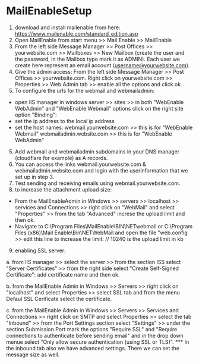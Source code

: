 # MailEnableSetup
1. download and install mailenable from here: https://www.mailenable.com/standard_edition.asp
2. Open MailEnable from start menu >> Mail Enable >> MailEnable
3. From the left side Message Manager >> Post Offices >> yourwebsite.com >> Mailboxes >> New Mailbox (create the user and the password, in the Mailbox type mark it as ADMIN). Each user we create here represent an email account (username@yourwebsite.com).
4. Give the admin access:
From the left side Message Manager >> Post Offices >> yourwebsite.com. Right click on yourwebsite.com >> Properties >> Web Admin tab >> enable all the options and click ok.
4. To configure the urls for the webmail and webmailadmin:
- open IIS manager in windows server >> sites >> in both "WebEnable WebAdmin" and "WebEnable Webmail" options click on the right site option "Binding":
- set the ip address to the local ip address
- set the host names:
webmail.yourwebsite.com >> this is for "WebEnable Webmail"
webmailadmin.website.com >> this is for "WebEnable WebAdmin"
5. Add webmail and webmailadmin subdomains in your DNS manager (cloudflare for example) as A records.
6. You can access the links webmail.yourwebsite.com & webmailadmin.website.com and login with the userinformation that we set up in step 3.
7. Test sending and receiving emails using webmail.yourwebsite.com.
8. to increase the attachment upload size:
  - From the MailEnableAdmin in Windows >> servers >> localhost >> services and Connections >> right click on "WebMail" and select "Properties" >> from the tab "Advanced" increse the upload limit and then ok.
  - Navigate to C:\Program Files\MailEnable\BIN\NETwebmail or C:\Program Files (x86)\Mail Enable\Bin\NETWebMail and open the file "web.config >> edit this line to increase the limit:
     <httpRuntime maxRequestLength="10240" executionTimeout="3600" /> // 10240 is the upload limit in kb

9. enabling SSL server:

a. from IIS manager >> select the server >> from the section ISS select "Server Certificates" >> from the right side select "Create Self-Signed Certificate":
add certificate name and then ok.

b. from the MailEnable Admin in Windows >> Servers >> right click on "localhost" and select Properties >> select SSL tab and from the menu Defaul SSL Cerificate select the certificate.

c. from the MailEnable Admin in Windows >> Servers >> Services and Connections >> right click on SMTP and select Properties >> select the tab "Inbound" >> from the Port Settings section select "Settings" >> under the section Submission Port mark the options "Require SSL" and "Require connections to authenticate before sending email" and in the drop down menue select "Only allow secure authentication (using SSL or TLS)".
*** In the inbound tab also we have advanced settings. There we can set the message size as well.
